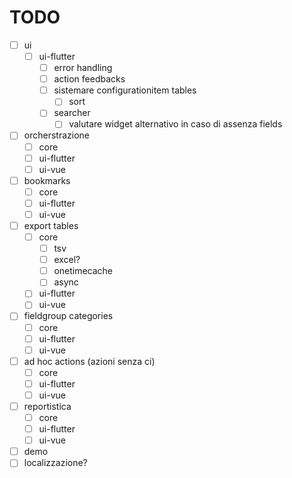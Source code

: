 # TODO
- [ ] ui
  - [ ] ui-flutter
    - [ ] error handling
    - [ ] action feedbacks
    - [ ] sistemare configurationitem tables 
      - [ ] sort
    - [ ] searcher
      - [ ] valutare widget alternativo in caso di assenza fields 
- [ ] orcherstrazione
  - [ ] core 
  - [ ] ui-flutter
  - [ ] ui-vue
- [ ] bookmarks
  - [ ] core
  - [ ] ui-flutter
  - [ ] ui-vue
- [ ] export tables
    - [ ] core
      - [ ] tsv
      - [ ] excel?
      - [ ] onetimecache
      - [ ] async
    - [ ] ui-flutter
    - [ ] ui-vue 
- [ ] fieldgroup categories
    - [ ] core
    - [ ] ui-flutter
    - [ ] ui-vue 
- [ ] ad hoc actions (azioni senza ci)
    - [ ] core
    - [ ] ui-flutter
    - [ ] ui-vue
- [ ] reportistica
    - [ ] core
    - [ ] ui-flutter
    - [ ] ui-vue
- [ ] demo
- [ ] localizzazione?